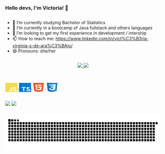 ### Hello devs, I'm Victoria! 👋
##

- 🔭 I’m currently studying Bachelor of Statistics
- 🌱 I’m currently in a bootcamp of Java fullstack and others languages 
- 👯 I’m looking to get my first experience in development / intership
- 📫 How to reach me: https://www.linkedin.com/in/vict%C3%B3ria-virginia-s-de-ara%C3%BAjo/
- 😄 Pronouns: she/her

##

<div align="center">
  <a href="https://github.com/victoriaaraujo10">
  <img height="180em" src="https://github-readme-stats.vercel.app/api?username=victoriaaraujo10&show_icons=true&theme=dark&include_all_commits=true&count_private=true"/>
  <img height="180em" src="https://github-readme-stats.vercel.app/api/top-langs/?username=victoriaaraujo10&layout=compact&langs_count=7&theme=dark"/>
</div>
  
 ##
  
<div style="display: inline_block"><br>
  <img align="center" alt="Js" height="30" width="40" src="https://raw.githubusercontent.com/devicons/devicon/master/icons/javascript/javascript-plain.svg">
  <img align="center" alt="Ts" height="30" width="40" src="https://raw.githubusercontent.com/devicons/devicon/master/icons/typescript/typescript-plain.svg">
  <img align="center" alt="HTML" height="30" width="40" src="https://raw.githubusercontent.com/devicons/devicon/master/icons/html5/html5-original.svg">
  <img align="center" alt="CSS" height="30" width="40" src="https://raw.githubusercontent.com/devicons/devicon/master/icons/css3/css3-original.svg">
</div>
  
 ##
  
<div> 
  <a href = "mailto:victoriaaraujo10@gmail.com"><img src="https://img.shields.io/badge/-Gmail-%23333?style=for-the-badge&logo=gmail&logoColor=white" target="_blank"></a>
  <a href="https://www.linkedin.com/in/vict%C3%B3ria-virginia-s-de-ara%C3%BAjo/" target="_blank"><img src="https://img.shields.io/badge/-LinkedIn-%230077B5?style=for-the-badge&logo=linkedin&logoColor=white" target="_blank"></a> 
</div>
  
 ##

![snake gif](https://github.com/victoriaaraujo10/victoriaaraujo10/blob/output/github-contribution-grid-snake.svg)
